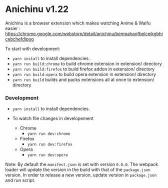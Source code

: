 # Anichinu v1.22
Anichinu is a browser extension which makes watching Anime & Waifu easier : https://chrome.google.com/webstore/detail/anichinu/bempahanfbelceikgbhicebchefdlpog 

To start with development:

- `yarn install` to install dependencies.
- `yarn run build:chrome` to build chrome extension in extension/ directory
- `yarn run build:firefox` to build firefox addon in extension/ directory
- `yarn run build:opera` to build opera extension in extension/ directory
- `yarn run build` builds and packs extensions all at once to extension/ directory

### Development

- `yarn install` to install dependencies.
- To watch file changes in developement

  - Chrome
    - `yarn run dev:chrome`
  - Firefox
    - `yarn run dev:firefox`
  - Opera
    - `yarn run dev:opera`

Note: By default the `manifest.json` is set with version `0.0.0`. The webpack loader will update the version in the build with that of the `package.json` version. In order to release a new version, update version in `package.json` and run script.
